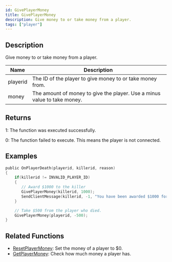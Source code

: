 ```yaml
---
id: GivePlayerMoney
title: GivePlayerMoney
description: Give money to or take money from a player.
tags: ["player"]
---
```


## Description

Give money to or take money from a player.

| Name     | Description                                                              |
| -------- | ------------------------------------------------------------------------ |
| playerid | The ID of the player to give money to or take money from.                |
| money    | The amount of money to give the player. Use a minus value to take money. |

## Returns

1: The function was executed successfully.

0: The function failed to execute. This means the player is not connected.

## Examples

```c
public OnPlayerDeath(playerid, killerid, reason)
{
    if(killerid != INVALID_PLAYER_ID)
    {
       // Award $1000 to the killer
       GivePlayerMoney(killerid, 1000);
       SendClientMessage(killerid, -1, "You have been awarded $1000 for the kill.");
    }

    // Take $500 from the player who died.
    GivePlayerMoney(playerid, -500);
}
```

## Related Functions

- [ResetPlayerMoney](ResetPlayerMoney.md): Set the money of a player to \$0.
- [GetPlayerMoney](GetPlayerMoney.md): Check how much money a player has.
